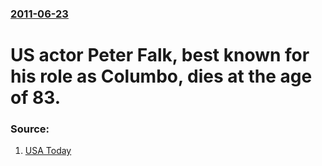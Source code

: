 ### [2011-06-23](/news/2011/06/23/index.md)

# US actor Peter Falk, best known for his role as Columbo, dies at the age of 83. 




### Source:

1. [USA Today](http://www.usatoday.com/life/people/obit/2011-06-24-peter-falk-columbo-obit-alzheimers-disease_n.htm)
